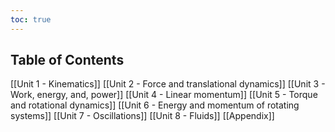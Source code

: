 ```yaml
---
toc: true
---
```

## Table of Contents
[[Unit 1 - Kinematics]]
[[Unit 2 - Force and translational dynamics]]
[[Unit 3 - Work, energy, and, power]]
[[Unit 4 - Linear momentum]]
[[Unit 5 - Torque and rotational dynamics]]
[[Unit 6 - Energy and momentum of rotating systems]]
[[Unit 7 - Oscillations]]
[[Unit 8 - Fluids]]
[[Appendix]]